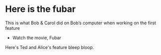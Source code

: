 # Here is the fubar

This is what Bob & Carol did on Bob’s computer when working on the first feature

- Watch the movie, Fubar

Here's Ted and Alice's feature bleep bloop.